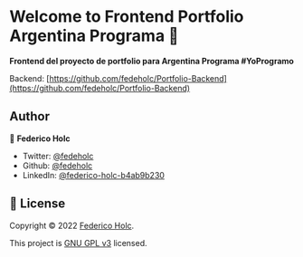 # Welcome to Frontend Portfolio Argentina Programa 👋

**Frontend del proyecto de portfolio para Argentina Programa #YoProgramo**

Backend: [https://github.com/fedeholc/Portfolio-Backend](https://github.com/fedeholc/Portfolio-Backend)

## Author

👤 **Federico Holc**

* Twitter: [@fedeholc](https://twitter.com/fedeholc)
* Github: [@fedeholc](https://github.com/fedeholc)
* LinkedIn: [@federico-holc-b4ab9b230](https://linkedin.com/in/federico-holc-b4ab9b230)

## 📝 License

Copyright © 2022 [Federico Holc](https://github.com/fedeholc).

This project is [GNU GPL v3](https://www.gnu.org/licenses/gpl-3.0.html) licensed.